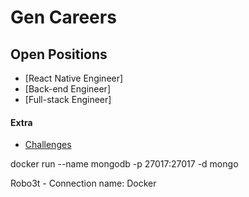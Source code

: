 # Gen Careers
## Open Positions
- [React Native Engineer]
- [Back-end Engineer]
- [Full-stack Engineer]

#### Extra
* [Challenges](challenges)


 docker run --name mongodb -p 27017:27017 -d mongo 

 Robo3t - Connection name: Docker

